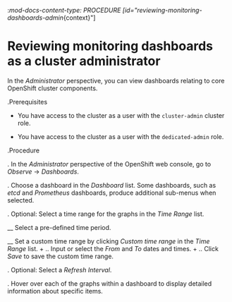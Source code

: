 :_mod-docs-content-type: PROCEDURE
[id="reviewing-monitoring-dashboards-admin_{context}"]
# Reviewing monitoring dashboards as a cluster administrator

In the *Administrator* perspective, you can view dashboards relating to core OpenShift cluster components.

.Prerequisites

* You have access to the cluster as a user with the `cluster-admin` cluster role.

* You have access to the cluster as a user with the `dedicated-admin` role.

.Procedure

. In the *Administrator* perspective of the OpenShift web console, go to *Observe* -> *Dashboards*.

. Choose a dashboard in the *Dashboard* list. Some dashboards, such as *etcd* and *Prometheus* dashboards, produce additional sub-menus when selected.

. Optional: Select a time range for the graphs in the *Time Range* list.

__ Select a pre-defined time period.

__ Set a custom time range by clicking *Custom time range* in the *Time Range* list.
+
.. Input or select the *From* and *To* dates and times.
+
.. Click *Save* to save the custom time range.

. Optional: Select a *Refresh Interval*.

. Hover over each of the graphs within a dashboard to display detailed information about specific items.
